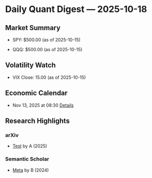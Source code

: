 # Daily Quant Digest — 2025-10-18

## Market Summary


- SPY: $500.00 (as of 2025-10-15)

- QQQ: $500.00 (as of 2025-10-15)



## Volatility Watch
- VIX Close: 15.00 (as of 2025-10-15)

## Economic Calendar


- Nov 13, 2025 at 08:30 [Details](http://cpi)



## Research Highlights



### arXiv

- [Test](http://x) by A (2025)



### Semantic Scholar

- [Meta](http://y) by B (2024)


